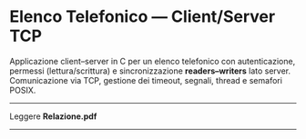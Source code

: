 # Elenco Telefonico — Client/Server TCP

Applicazione client–server in C per un elenco telefonico con autenticazione, permessi (lettura/scrittura) e sincronizzazione **readers–writers** lato server. Comunicazione via TCP, gestione dei timeout, segnali, thread e semafori POSIX.

---

Leggere **Relazione.pdf**

---
